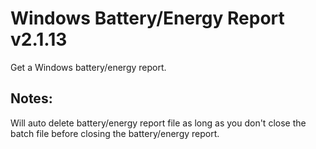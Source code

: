 # Windows Battery/Energy Report v2.1.13
Get a Windows battery/energy report.

## Notes:
Will auto delete battery/energy report file as long as you don't close the batch file before closing the battery/energy report.
